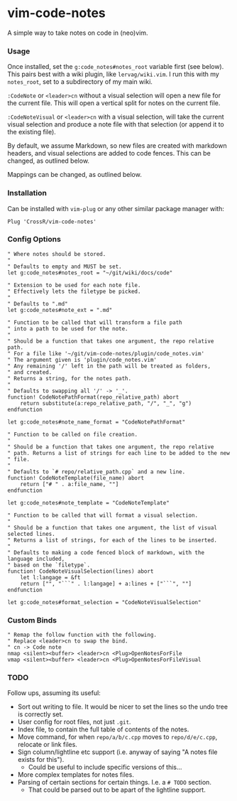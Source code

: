 # vim-code-notes

A simple way to take notes on code in (neo)vim.

### Usage

Once installed, set the `g:code_notes#notes_root` variable first (see below).
This pairs best with a wiki plugin, like `lervag/wiki.vim`. I run this with my
`notes_root`, set to a subdirectory of my main wiki.

`:CodeNote` or `<leader>cn` without a visual selection will open a new file for the
current file. This will open a vertical split for notes on the current file.

`:CodeNoteVisual` or `<leader>cn` with a visual selection, will take the current visual
selection and produce a note file with that selection (or append it to the existing
file).

By default, we assume Markdown, so new files are created with markdown headers, and
visual selections are added to code fences. This can be changed, as outlined below.

Mappings can be changed, as outlined below.

### Installation

Can be installed with `vim-plug` or any other similar package manager with:

```vim
Plug 'CrossR/vim-code-notes'
```

### Config Options

```vim
" Where notes should be stored.
"
" Defaults to empty and MUST be set.
let g:code_notes#notes_root = "~/git/wiki/docs/code"

" Extension to be used for each note file.
" Effectively lets the filetype be picked.
"
" Defaults to ".md"
let g:code_notes#note_ext = ".md"

" Function to be called that will transform a file path
" into a path to be used for the note.
"
" Should be a function that takes one argument, the repo relative path.
" For a file like '~/git/vim-code-notes/plugin/code_notes.vim'
" The argument given is 'plugin/code_notes.vim'
" Any remaining '/' left in the path will be treated as folders,
" and created.
" Returns a string, for the notes path.
"
" Defaults to swapping all '/' -> '_'.
function! CodeNotePathFormat(repo_relative_path) abort
    return substitute(a:repo_relative_path, "/", "_", "g")
endfunction

let g:code_notes#note_name_format = "CodeNotePathFormat"

" Function to be called on file creation.
"
" Should be a function that takes one argument, the repo relative
" path. Returns a list of strings for each line to be added to the new
" file.
"
" Defaults to `# repo/relative_path.cpp` and a new line.
function! CodeNoteTemplate(file_name) abort
    return ["# " . a:file_name, ""]
endfunction

let g:code_notes#note_template = "CodeNoteTemplate"

" Function to be called that will format a visual selection.
"
" Should be a function that takes one argument, the list of visual selected lines.
" Returns a list of strings, for each of the lines to be inserted.
"
" Defaults to making a code fenced block of markdown, with the language included,
" based on the `filetype`.
function! CodeNoteVisualSelection(lines) abort
    let l:langage = &ft
    return ["", "```" . l:langage] + a:lines + ["```", ""]
endfunction

let g:code_notes#format_selection = "CodeNoteVisualSelection"
```

### Custom Binds

```vim
" Remap the follow function with the following.
" Replace <leader>cn to swap the bind.
" cn -> Code note
nmap <silent><buffer> <leader>cn <Plug>OpenNotesForFile
vmap <silent><buffer> <leader>cn <Plug>OpenNotesForFileVisual
```

### TODO

Follow ups, assuming its useful:

 - Sort out writing to file. It would be nicer to set the lines so the undo tree is
     correctly set.
 - User config for root files, not just `.git`.
 - Index file, to contain the full table of contents of the notes.
 - Move command, for when `repo/a/b/c.cpp` moves to `repo/d/e/c.cpp`, relocate or link
     files.
 - Sign column/lightline etc support (i.e. anyway of saying "A notes file exists for
     this").
     - Could be useful to include specific versions of this...
 - More complex templates for notes files.
 - Parsing of certain sections for certain things. I.e. a `# TODO` section.
    -  That could be parsed out to be apart of the lightline support.
